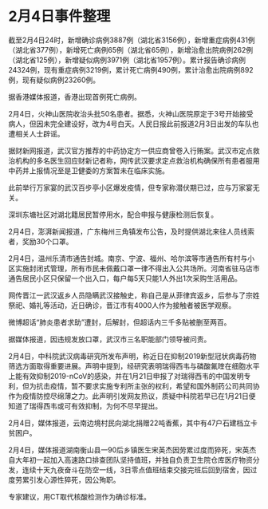 # 2月4日事件整理

截至2月4日24时，新增确诊病例3887例（湖北省3156例），新增重症病例431例（湖北省377例），新增死亡病例65例（湖北省65例），新增治愈出院病例262例（湖北省125例），新增疑似病例3971例（湖北省1957例）。累计报告确诊病例24324例，现有重症病例3219例，累计死亡病例490例，累计治愈出院病例892例，现有疑似病例23260例。

据香港媒体报道，香港出现首例死亡病例。

2月4日，火神山医院收治头批50名患者。据悉，火神山医院原定于3号开始接受病人，但因未完全建设好，改为4号白天。人民日报此前报道2月3日出发的车队也遭相关人士辟谣。

据财新网报道，武汉官方推荐的中药协定方一供应商曾卷入行贿案。武汉市定点救治机构的多名医生回应财新记者称，网传武汉要求定点救治机构确保所有患者服用中药并上报情况至是卫健委的方案暂未在临床实施。

此前举行万家宴的武汉百步亭小区爆发疫情，但专家称潜伏期已过，应与万家宴无关。

深圳东塘社区对湖北籍居民暂停用水，配合申报与健康检测后恢复。

2月4日，澎湃新闻报道，广东梅州三角镇发布公告，及时提供湖北来往人员线索者，奖励30个口罩。

2月4日，温州乐清市通告封城。南京、宁波、福州、哈尔滨等市通告所有村与小区实施封闭式管理，所有市民未佩戴口罩一律不得出入公共场所。河南省驻马店市通告居民小区只保留一个出入口，每户每5天只能1人外出1次采购生活用品。

网传晋江一武汉返乡人员隐瞒武汉接触史，称自己是从菲律宾返乡，后参与了宗姓祭祀、婚礼等活动，近日确诊，晋江市有4000人作为接触者被医学观察。

微博超话“肺炎患者求助”遭封，后解封，但超话内三千多贴被删至两百。

据媒体报道，因违规发放口罩，武汉市三名职能部门领导被问责。

2月4日，中科院武汉病毒研究所发布声明，称近日在抑制2019新型冠状病毒药物筛选方面取得重要进展。声明中提到，经研究表明瑞得西韦与磷酸氟喹在细胞水平上能有效抑制2019-nCoV的感染，并在1月21日申报了对瑞得西韦的中国发明专利，但为抗击疫情，暂不要求实施专利所主张的权利，希望和国外制药公司共同协作为疫情防控尽绵薄之力。此声明引发网友热议，质疑中科院若早已在1月21日便知道了瑞得西韦或可有效抑制，为何不尽早提出。

2月4日，媒体报道，云南边境村民向湖北捐赠22吨香蕉，其中有47户石建档立卡贫困户。

2月4日，媒体报道湖南衡山县一90后乡镇医生宋英杰因劳累过度而猝死，宋英杰自大年初一起加入高速路口排查团队坚持值班，并独自负责卫生院仓库医疗物资分发，连续十天九夜奋斗在防空一线，3日零点值班结束交接完班后回到宿舍，因过度劳累引发心源性猝死，因公殉职。

专家建议，用CT取代核酸检测作为确诊标准。



